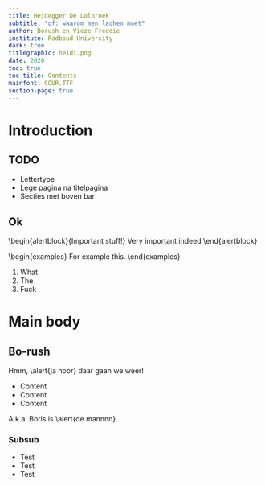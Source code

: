 ```yaml
---
title: Heidegger De Lolbroek 
subtitle: "of: waarom men lachen moet"
author: Borush en Vieze Freddie
institute: Radboud University
dark: true
titlegraphic: heidi.png
date: 2020
toc: true
toc-title: Contents
mainfont: COUR.TTF
section-page: true
---
```


# Introduction

## TODO

- Lettertype
- Lege pagina na titelpagina
- Secties met boven bar

## Ok

\begin{alertblock}{Important stuff!}
Very important indeed
\end{alertblock}

\begin{examples}
For example this.
\end{examples}

1. What
2. The
3. Fuck

# Main body

## Bo-rush

Hmm, \alert{ja hoor} daar gaan we weer!

- Content
- Content
- Content

A.k.a. Boris is \alert{de mannnn}.

### Subsub

- Test
- Test
- Test
